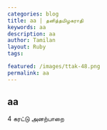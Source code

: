 ```yaml
---  
categories: blog  
title: aa | தனித்தமிழகராதி
keywords: aa
description: aa 
author: Tamilan  
layout: Ruby  
tags:  

featured: /images/ttak-48.png  
permalink: aa
---  
```


## aa  
4
கரட்டு அனற்பாறை  
